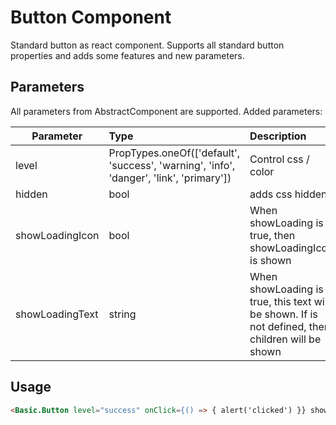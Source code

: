 # Button Component

Standard button as react component. Supports all standard button properties and adds some features and new parameters.

## Parameters

All parameters from AbstractComponent are supported. Added parameters:

| Parameter | Type | Description | Default  |
| - | :- | :- | :- |
| level | PropTypes.oneOf(['default', 'success', 'warning', 'info', 'danger', 'link', 'primary'])  |  Control css / color  |   'default' |
| hidden  | bool | adds css hidden | false |
| showLoadingIcon  | bool | When showLoading is true, then showLoadingIcon is shown | false |
| showLoadingText  | string | When showLoading is true, this text will be shown. If is not defined, then children will be shown | children |

## Usage

```html
<Basic.Button level="success" onClick={() => { alert('clicked') }} showLoading={false}>Click me</Basic.Button>
```
